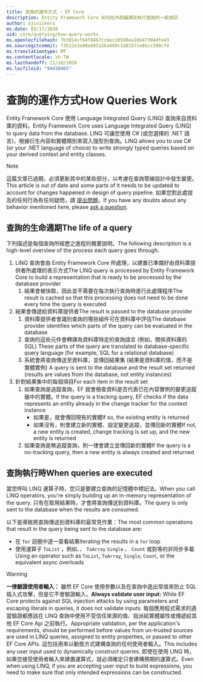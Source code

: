 ```yaml
---
title: 查詢的運作方式 - EF Core
description: Entity Framework Core 如何在內部編譯及執行查詢的一般資訊
author: ajcvickers
ms.date: 03/17/2020
uid: core/querying/how-query-works
ms.openlocfilehash: 7b3014cf64f8467ccbec10598ea1bb47304dfe43
ms.sourcegitcommit: f3512e3a98e685a3ba409c1d0157ce85cc390cf4
ms.translationtype: MT
ms.contentlocale: zh-TW
ms.lasthandoff: 11/10/2020
ms.locfileid: "94430465"
---
```

# <a name="how-queries-work"></a><span data-ttu-id="ef6d9-103">查詢的運作方式</span><span class="sxs-lookup"><span data-stu-id="ef6d9-103">How Queries Work</span></span>

<span data-ttu-id="ef6d9-104">Entity Framework Core 使用 Language Integrated Query (LINQ) 查詢來自資料庫的資料。</span><span class="sxs-lookup"><span data-stu-id="ef6d9-104">Entity Framework Core uses Language Integrated Query (LINQ) to query data from the database.</span></span> <span data-ttu-id="ef6d9-105">LINQ 可讓您使用 C# (或您選擇的 .NET 語言)，根據衍生內容和實體類別來寫入強型別查詢。</span><span class="sxs-lookup"><span data-stu-id="ef6d9-105">LINQ allows you to use C# (or your .NET language of choice) to write strongly typed queries based on your derived context and entity classes.</span></span>

> [!NOTE]
> <span data-ttu-id="ef6d9-106">這篇文章已過期，必須更新其中的某些部分，以考慮在查詢管線設計中發生變更。</span><span class="sxs-lookup"><span data-stu-id="ef6d9-106">This article is out of date and some parts of it needs to be updated to account for changes happened in design of query pipeline.</span></span> <span data-ttu-id="ef6d9-107">如果您對此處提及的任何行為有任何疑問，請 [提出問題](https://github.com/dotnet/efcore/issues/new/choose)。</span><span class="sxs-lookup"><span data-stu-id="ef6d9-107">If you have any doubts about any behavior mentioned here, please [ask a question](https://github.com/dotnet/efcore/issues/new/choose).</span></span>

## <a name="the-life-of-a-query"></a><span data-ttu-id="ef6d9-108">查詢的生命週期</span><span class="sxs-lookup"><span data-stu-id="ef6d9-108">The life of a query</span></span>

<span data-ttu-id="ef6d9-109">下列描述是每個查詢所經歷之進程的概要說明。</span><span class="sxs-lookup"><span data-stu-id="ef6d9-109">The following description is a high-level overview of the process each query goes through.</span></span>

1. <span data-ttu-id="ef6d9-110">LINQ 查詢會由 Entity Framework Core 所處理，以建置已準備好由資料庫提供者所處理的表示方式</span><span class="sxs-lookup"><span data-stu-id="ef6d9-110">The LINQ query is processed by Entity Framework Core to build a representation that is ready to be processed by the database provider</span></span>
   1. <span data-ttu-id="ef6d9-111">結果會被快取，因此並不需要在每次執行查詢時進行此處理程序</span><span class="sxs-lookup"><span data-stu-id="ef6d9-111">The result is cached so that this processing does not need to be done every time the query is executed</span></span>
2. <span data-ttu-id="ef6d9-112">結果會傳遞給資料庫提供者</span><span class="sxs-lookup"><span data-stu-id="ef6d9-112">The result is passed to the database provider</span></span>
   1. <span data-ttu-id="ef6d9-113">資料庫提供者會識別查詢的哪些組件可在資料庫中評估</span><span class="sxs-lookup"><span data-stu-id="ef6d9-113">The database provider identifies which parts of the query can be evaluated in the database</span></span>
   2. <span data-ttu-id="ef6d9-114">查詢的這些元件會轉譯為資料庫特定的查詢語言 (例如，關係資料庫的 SQL) </span><span class="sxs-lookup"><span data-stu-id="ef6d9-114">These parts of the query are translated to database-specific query language (for example, SQL for a relational database)</span></span>
   3. <span data-ttu-id="ef6d9-115">系統會將查詢傳送至資料庫，並傳回結果集 (結果是資料庫的值，而不是實體實例) </span><span class="sxs-lookup"><span data-stu-id="ef6d9-115">A query is sent to the database and the result set returned (results are values from the database, not entity instances)</span></span>
3. <span data-ttu-id="ef6d9-116">針對結果集中的每個項目</span><span class="sxs-lookup"><span data-stu-id="ef6d9-116">For each item in the result set</span></span>
   1. <span data-ttu-id="ef6d9-117">如果查詢是追蹤查詢，EF 就會檢查資料是否代表已在內容實例的變更追蹤器中的實體。</span><span class="sxs-lookup"><span data-stu-id="ef6d9-117">If the query is a tracking query, EF checks if the data represents an entity already in the change tracker for the context instance</span></span>
      * <span data-ttu-id="ef6d9-118">如果是，就會傳回現有的實體</span><span class="sxs-lookup"><span data-stu-id="ef6d9-118">If so, the existing entity is returned</span></span>
      * <span data-ttu-id="ef6d9-119">如果沒有，則會建立新的實體、設定變更追蹤，並傳回新的實體</span><span class="sxs-lookup"><span data-stu-id="ef6d9-119">If not, a new entity is created, change tracking is set up, and the new entity is returned</span></span>
   2. <span data-ttu-id="ef6d9-120">如果查詢是無追蹤查詢，則一律會建立並傳回新的實體</span><span class="sxs-lookup"><span data-stu-id="ef6d9-120">If the query is a no-tracking query, then a new entity is always created and returned</span></span>

## <a name="when-queries-are-executed"></a><span data-ttu-id="ef6d9-121">查詢執行時</span><span class="sxs-lookup"><span data-stu-id="ef6d9-121">When queries are executed</span></span>

<span data-ttu-id="ef6d9-122">當您呼叫 LINQ 運算子時，您只是要建立查詢的記憶體中標記法。</span><span class="sxs-lookup"><span data-stu-id="ef6d9-122">When you call LINQ operators, you're simply building up an in-memory representation of the query.</span></span> <span data-ttu-id="ef6d9-123">只有在取用結果時，才會將查詢傳送到資料庫。</span><span class="sxs-lookup"><span data-stu-id="ef6d9-123">The query is only sent to the database when the results are consumed.</span></span>

<span data-ttu-id="ef6d9-124">以下是導致將查詢傳送到資料庫的最常見作業：</span><span class="sxs-lookup"><span data-stu-id="ef6d9-124">The most common operations that result in the query being sent to the database are:</span></span>

* <span data-ttu-id="ef6d9-125">在 `for` 迴圈中逐一查看結果</span><span class="sxs-lookup"><span data-stu-id="ef6d9-125">Iterating the results in a `for` loop</span></span>
* <span data-ttu-id="ef6d9-126">使用運算子 `ToList` ，例如、、 `ToArray` `Single` 、 `Count` 或對等的非同步多載</span><span class="sxs-lookup"><span data-stu-id="ef6d9-126">Using an operator such as `ToList`, `ToArray`, `Single`, `Count`, or the equivalent async overloads</span></span>

> [!WARNING]  
> <span data-ttu-id="ef6d9-127">**一律驗證使用者輸入：** 雖然 EF Core 使用參數以及在查詢中逸出常值來防止 SQL 插入式攻擊，但是它不會驗證輸入。</span><span class="sxs-lookup"><span data-stu-id="ef6d9-127">**Always validate user input:** While EF Core protects against SQL injection attacks by using parameters and escaping literals in queries, it does not validate inputs.</span></span> <span data-ttu-id="ef6d9-128">每個應用程式需求的適當驗證都應該在 LINQ 查詢中使用不受信任來源的值、指派給實體屬性或傳遞給其他 EF Core Api 之前執行。</span><span class="sxs-lookup"><span data-stu-id="ef6d9-128">Appropriate validation, per the application's requirements, should be performed before values from un-trusted sources are used in LINQ queries, assigned to entity properties, or passed to other EF Core APIs.</span></span> <span data-ttu-id="ef6d9-129">這包括用來以動態方式建構查詢的任何使用者輸入。</span><span class="sxs-lookup"><span data-stu-id="ef6d9-129">This includes any user input used to dynamically construct queries.</span></span> <span data-ttu-id="ef6d9-130">即使在使用 LINQ 時，如果您接受使用者輸入來建置運算式，就必須確定只會建構預期的運算式。</span><span class="sxs-lookup"><span data-stu-id="ef6d9-130">Even when using LINQ, if you are accepting user input to build expressions, you need to make sure that only intended expressions can be constructed.</span></span>
